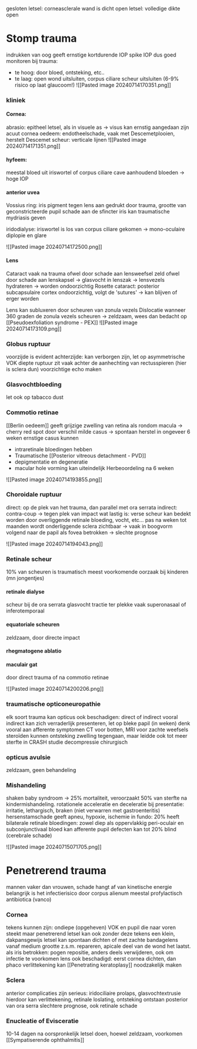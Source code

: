 gesloten letsel: corneasclerale wand is dicht
open letsel: volledige dikte open

# Stomp trauma
indrukken van oog geeft ernstige kortdurende IOP spike
IOP dus goed monitoren bij trauma:
- te hoog: door bloed, ontsteking, etc..
- te laag: open wond uitsluiten, corpus ciliare scheur uitsluiten (6-9% risico op laat glaucoom!)
![[Pasted image 20240714170351.png]]
### kliniek
#### Cornea:
abrasio: epitheel letsel, als in visuele as -> visus kan ernstig aangedaan zijn
acuut cornea oedeem: endotheelschade, vaak met Descemetplooien, herstelt
Descemet scheur: verticale lijnen
![[Pasted image 20240714171351.png]]

#### hyfeem: 
meestal bloed uit iriswortel of corpus ciliare
cave aanhoudend bloeden -> hoge IOP

#### anterior uvea
Vossius ring: iris pigment tegen lens aan gedrukt door trauma, grootte van geconstricteerde pupil
schade aan de sfincter iris kan traumatische mydriasis geven

iridodialyse: iriswortel is los van corpus ciliare gekomen
-> mono-oculaire diplopie en glare

![[Pasted image 20240714172500.png]]

#### Lens
Cataract vaak na trauma
ofwel door schade aan lensweefsel zeld
ofwel door schade aan lenskapsel -> glasvocht in lenszak -> lensvezels hydrateren -> worden ondoorzichtig
Rosette cataract: posterior subcapsulaire cortex ondoorzichtig, volgt de 'sutures' -> kan blijven of erger worden

Lens kan subluxeren door scheuren van zonula vezels
Dislocatie wanneer 360 graden de zonula vezels scheuren -> zeldzaam, wees dan bedacht op [[Pseudoexfoliation syndrome - PEX]] 
![[Pasted image 20240714173109.png]]
### Globus ruptuur
voorzijde is evident
achterzijde: kan verborgen zijn, let op asymmetrische VOK diepte
ruptuur zit vaak achter de aanhechting van rectusspieren (hier is sclera dun)
voorzichtige echo maken

### Glasvochtbloeding
let ook op tabacco dust

### Commotio retinae
[[Berlin oedeem]] geeft grijzige zwelling van retina
als rondom macula -> cherry red spot door verschil
milde casus -> spontaan herstel in ongeveer 6 weken
ernstige casus kunnen 
- intraretinale bloedingen hebben
- Traumatische [[Posterior vitreous detachment - PVD]] 
- depigmentatie en degeneratie
- macular hole vorming kan uiteindelijk
Herbeoordeling na 6 weken 

![[Pasted image 20240714193855.png]]

### Choroidale ruptuur
direct: op de plek van het trauma, dan parallel met ora serrata
indirect: contra-coup -> tegen plek van impact
wat lastig is: verse scheur kan bedekt worden door overliggende retinale bloeding, vocht, etc...
pas na weken tot maanden wordt onderliggende sclera zichtbaar -> vaak in boogvorm volgend naar de papil
als fovea betrokken -> slechte prognose

![[Pasted image 20240714194043.png]]

### Retinale scheur
10% van scheuren is traumatisch
meest voorkomende oorzaak bij kinderen (mn jongentjes)

#### retinale dialyse 
scheur bij de ora serrata 
glasvocht tractie ter plekke
vaak superonasaal of inferotemporaal

#### equatoriale scheuren
zeldzaam, door directe impact

#### rhegmatogene ablatio

#### maculair gat
door direct trauma of na commotio retinae

![[Pasted image 20240714200206.png]]

### traumatische opticoneuropathie
elk soort trauma kan opticus ook beschadigen: direct of indirect
vooral indirect kan zich verraderlijk presenteren, let op bleke papil (in weken)
denk vooral aan afferente symptomen 
CT voor botten, MRI voor zachte weefsels
steroïden kunnen ontsteking zwelling tegengaan, maar leidde ook tot meer sterfte in CRASH studie
decompressie chirurgisch 

### opticus avulsie
zeldzaam, geen behandeling

### Mishandeling
shaken baby syndroom -> 25% mortaliteit, veroorzaakt 50% van sterfte na kindermishandeling.
rotationele acceleratie en deceleratie
bij presentatie: irritatie, lethargisch, braken (niet verwarren met gastroenteritis)
hersenstamschade geeft apneu, hypoxie, ischemie
in fundo: 
20% heeft bilaterale retinale bloedingen: zowel diep als oppervlakkig
peri-oculair en subconjunctivaal bloed kan 
afferente pupil defecten kan 
tot 20% blind (cerebrale schade)

![[Pasted image 20240715071705.png]]

# Penetrerend trauma
mannen vaker dan vrouwen, schade hangt af van kinetische energie
belangrijk is het infectierisico door corpus alienum
meestal profylactisch antibiotica (vanco)

### Cornea
tekens kunnen zijn: ondiepe (opgeheven) VOK en pupil die naar voren steekt 
maar penetrerend letsel kan ook zonder deze tekens
een klein, dakpansgewijs letsel kan spontaan dichten of met zachte bandagelens
vanaf medium grootte z.s.m. repareren, apicale deel van de wond het laatst.
als iris betrokken: pogen repositie, anders deels verwijderen, ook om infectie te voorkomen
lens ook beschadigd: eerst cornea dichten, dan phaco
verlittekening kan [[Penetrating keratoplasy]] noodzakelijk maken

### Sclera
anterior complicaties zijn serieus: iridociliaire prolaps, glasvochtextrusie
hierdoor kan verlittekening, retinale loslating, ontsteking ontstaan
posterior van ora serra slechtere prognose, ook retinale schade

### Enucleatie of Evisceratie
10-14 dagen na oorspronkelijk letsel doen, hoewel zeldzaam, voorkomen [[Sympatiserende ophthalmitis]] 

